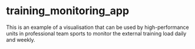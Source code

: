 # training_monitoring_app
This is an example of a visualisation that can be used by high-performance units in professional team sports to monitor the external training load daily and weekly.
